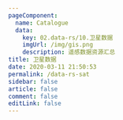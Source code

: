 ```yaml
---
pageComponent: 
  name: Catalogue
  data: 
    key: 02.data-rs/10.卫星数据
    imgUrl: /img/gis.png
    description: 遥感数据资源汇总
title: 卫星数据
date: 2020-03-11 21:50:53
permalink: /data-rs-sat
sidebar: false
article: false
comment: false
editLink: false
---
```

